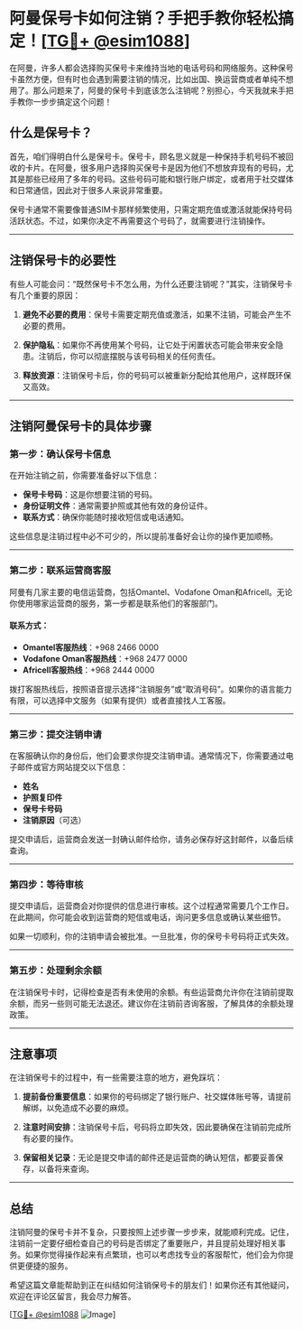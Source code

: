 # 阿曼保号卡如何注销？手把手教你轻松搞定！[[TG💪+ @esim1088](https://t.me/s/esim1088)]

在阿曼，许多人都会选择购买保号卡来维持当地的电话号码和网络服务。这种保号卡虽然方便，但有时也会遇到需要注销的情况，比如出国、换运营商或者单纯不想用了。那么问题来了，阿曼的保号卡到底该怎么注销呢？别担心，今天我就来手把手教你一步步搞定这个问题！

## 什么是保号卡？

首先，咱们得明白什么是保号卡。保号卡，顾名思义就是一种保持手机号码不被回收的卡片。在阿曼，很多用户选择购买保号卡是因为他们不想放弃现有的号码，尤其是那些已经用了多年的号码。这些号码可能和银行账户绑定，或者用于社交媒体和日常通信，因此对于很多人来说非常重要。

保号卡通常不需要像普通SIM卡那样频繁使用，只需定期充值或激活就能保持号码活跃状态。不过，如果你决定不再需要这个号码了，就需要进行注销操作。

---

## 注销保号卡的必要性

有些人可能会问：“既然保号卡不怎么用，为什么还要注销呢？”其实，注销保号卡有几个重要的原因：

1. **避免不必要的费用**：保号卡需要定期充值或激活，如果不注销，可能会产生不必要的费用。
   
2. **保护隐私**：如果你不再使用某个号码，让它处于闲置状态可能会带来安全隐患。注销后，你可以彻底摆脱与该号码相关的任何责任。

3. **释放资源**：注销保号卡后，你的号码可以被重新分配给其他用户，这样既环保又高效。

---

## 注销阿曼保号卡的具体步骤

### 第一步：确认保号卡信息

在开始注销之前，你需要准备好以下信息：

- **保号卡号码**：这是你想要注销的号码。
- **身份证明文件**：通常需要护照或其他有效的身份证件。
- **联系方式**：确保你能随时接收短信或电话通知。

这些信息是注销过程中必不可少的，所以提前准备好会让你的操作更加顺畅。

---

### 第二步：联系运营商客服

阿曼有几家主要的电信运营商，包括Omantel、Vodafone Oman和Africell。无论你使用哪家运营商的服务，第一步都是联系他们的客服部门。

#### 联系方式：
- **Omantel客服热线**：+968 2466 0000  
- **Vodafone Oman客服热线**：+968 2477 0000  
- **Africell客服热线**：+968 2444 0000  

拨打客服热线后，按照语音提示选择“注销服务”或“取消号码”。如果你的语言能力有限，可以选择中文服务（如果有提供）或者直接找人工客服。

---

### 第三步：提交注销申请

在客服确认你的身份后，他们会要求你提交注销申请。通常情况下，你需要通过电子邮件或官方网站提交以下信息：

- **姓名**
- **护照复印件**
- **保号卡号码**
- **注销原因**（可选）

提交申请后，运营商会发送一封确认邮件给你，请务必保存好这封邮件，以备后续查询。

---

### 第四步：等待审核

提交申请后，运营商会对你提供的信息进行审核。这个过程通常需要几个工作日。在此期间，你可能会收到运营商的短信或电话，询问更多信息或确认某些细节。

如果一切顺利，你的注销申请会被批准。一旦批准，你的保号卡号码将正式失效。

---

### 第五步：处理剩余余额

在注销保号卡时，记得检查是否有未使用的余额。有些运营商允许你在注销前提取余额，而另一些则可能无法退还。建议你在注销前咨询客服，了解具体的余额处理政策。

---

## 注意事项

在注销保号卡的过程中，有一些需要注意的地方，避免踩坑：

1. **提前备份重要信息**：如果你的号码绑定了银行账户、社交媒体账号等，请提前解绑，以免造成不必要的麻烦。

2. **注意时间安排**：注销保号卡后，号码将立即失效，因此要确保在注销前完成所有必要的操作。

3. **保留相关记录**：无论是提交申请的邮件还是运营商的确认短信，都要妥善保存，以备将来查询。

---

## 总结

注销阿曼的保号卡并不复杂，只要按照上述步骤一步步来，就能顺利完成。记住，注销前一定要仔细检查自己的号码是否绑定了重要账户，并且提前处理好相关事务。如果你觉得操作起来有点繁琐，也可以考虑找专业的客服帮忙，他们会为你提供更便捷的服务。

希望这篇文章能帮助到正在纠结如何注销保号卡的朋友们！如果你还有其他疑问，欢迎在评论区留言，我会尽力解答。

[[TG💪+ @esim1088](https://t.me/s/esim1088) ![Image](https://i.postimg.cc/4NQfJmqS/Snipaste-2025-05-13-00-14-12.png)]